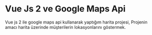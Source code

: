 # Vue Js 2 ve Google Maps Api
Vue js 2 ile google maps api kullanarak yaptığım harita projesi, Projenin amacı harita üzerinde müşterilerin lokasyonlarını göstermek.